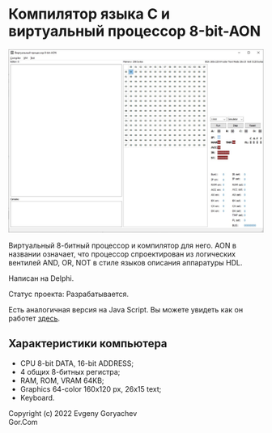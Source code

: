 # Компилятор языка С и виртуальный процессор 8-bit-AON 

![Screenshot1.jpg](Screenshot1.jpg)

Виртуальный 8-битный процессор и компилятор для него.
AON в названии означает, что процессор спроектирован из логических вентилей AND, OR, NOT в стиле языков описания аппаратуры HDL.

Написан на Delphi.

Статус проекта: Разрабатывается.

Есть аналогичная версия на Java Script. Вы можете увидеть как он работет [здесь](https://gorcomcomputing.github.io/8-bit-AON-Computer/). 

## Характеристики компьютера
- CPU 8-bit DATA, 16-bit ADDRESS;
- 4 общих 8-битных регистра;
- RAM, ROM, VRAM 64KB;
- Graphics 64-color 160x120 px, 26x15 text;
- Keyboard.


Copyright (c) 2022 Evgeny Goryachev  
Gor.Com 

